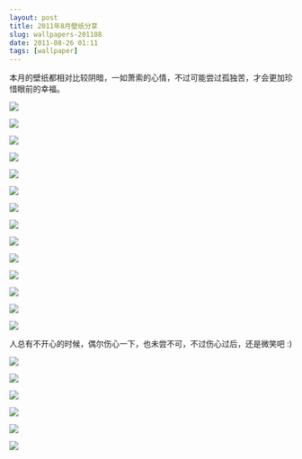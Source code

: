 ```yaml
---
layout: post
title: 2011年8月壁纸分享
slug: wallpapers-201108
date: 2011-08-26 01:11
tags: [wallpaper]
---
```


本月的壁纸都相对比较阴暗，一如萧索的心情，不过可能尝过孤独苦，才会更加珍惜眼前的幸福。

<a href="http://nature.desktopnexus.com/wallpaper/775057/"><img src="http://static.desktopnexus.com/thumbnails/775057-bigthumbnail.jpg" border="0"></a>

<a href="http://animals.desktopnexus.com/wallpaper/72815/"><img src="http://static.desktopnexus.com/thumbnails/72815-bigthumbnail.jpg" border="0"></a>

<a href="http://nature.desktopnexus.com/wallpaper/426937/"><img src="http://static.desktopnexus.com/thumbnails/426937-bigthumbnail.jpg" border="0"></a>

<a href="http://nature.desktopnexus.com/wallpaper/348701/"><img src="http://static.desktopnexus.com/thumbnails/348701-bigthumbnail.jpg" border="0"></a>

<a href="http://anime.desktopnexus.com/wallpaper/231962/"><img src="http://static.desktopnexus.com/thumbnails/231962-bigthumbnail.jpg" border="0"></a>

<a href="http://nature.desktopnexus.com/wallpaper/648475/"><img src="http://static.desktopnexus.com/thumbnails/648475-bigthumbnail.jpg" border="0"></a>

<a href="http://people.desktopnexus.com/wallpaper/451555/"><img src="http://static.desktopnexus.com/thumbnails/451555-bigthumbnail.jpg" border="0"></a>

<a href="http://abstract.desktopnexus.com/wallpaper/648294/"><img src="http://static.desktopnexus.com/thumbnails/648294-bigthumbnail.jpg" border="0"></a>

<a href="http://abstract.desktopnexus.com/wallpaper/301533/"><img src="http://static.desktopnexus.com/thumbnails/301533-bigthumbnail.jpg" border="0"></a>

<a href="http://people.desktopnexus.com/wallpaper/713877/"><img src="http://static.desktopnexus.com/thumbnails/713877-bigthumbnail.jpg" border="0"></a>

<a href="http://nature.desktopnexus.com/wallpaper/709857/"><img src="http://static.desktopnexus.com/thumbnails/709857-bigthumbnail.jpg" border="0"></a>

<a href="http://nature.desktopnexus.com/wallpaper/710921/"><img src="http://static.desktopnexus.com/thumbnails/710921-bigthumbnail.jpg" border="0"></a>

<a href="http://abstract.desktopnexus.com/wallpaper/644510/"><img src="http://static.desktopnexus.com/thumbnails/644510-bigthumbnail.jpg" border="0"></a>

<a href="http://abstract.desktopnexus.com/wallpaper/216733/"><img src="http://static.desktopnexus.com/thumbnails/216733-bigthumbnail.jpg" border="0"></a>

人总有不开心的时候，偶尔伤心一下，也未尝不可，不过伤心过后，还是微笑吧 :)

<a href="http://anime.desktopnexus.com/wallpaper/351414/"><img src="http://static.desktopnexus.com/thumbnails/351414-bigthumbnail.jpg" border="0"></a>

<a href="http://animals.desktopnexus.com/wallpaper/131407/"><img src="http://static.desktopnexus.com/thumbnails/131407-bigthumbnail.jpg" border="0"></a>

<a href="http://animals.desktopnexus.com/wallpaper/180924/"><img src="http://static.desktopnexus.com/thumbnails/180924-bigthumbnail.jpg" border="0"></a>

<a href="http://nature.desktopnexus.com/wallpaper/221512/"><img src="http://static.desktopnexus.com/thumbnails/221512-bigthumbnail.jpg" border="0"></a>

<a href="http://abstract.desktopnexus.com/wallpaper/579908/"><img src="http://static.desktopnexus.com/thumbnails/579908-bigthumbnail.jpg" border="0"></a>

<a href="http://abstract.desktopnexus.com/wallpaper/761023/"><img src="http://static.desktopnexus.com/thumbnails/761023-bigthumbnail.jpg" border="0"></a>

